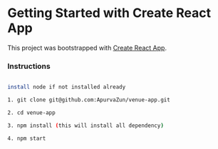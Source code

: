 # Getting Started with Create React App

This project was bootstrapped with [Create React App](https://github.com/facebook/create-react-app).

### Instructions

```bash

install node if not installed already

1. git clone git@github.com:ApurvaZun/venue-app.git

2. cd venue-app

3. npm install (this will install all dependency)

4. npm start

```